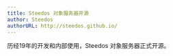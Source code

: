 ```yaml
---
title: Steedos 对象服务器开源
author: Steedos
authorURL: http://steedos.github.io/
---
```


历经19年的开发和内部使用，Steedos 对象服务器正式开源。